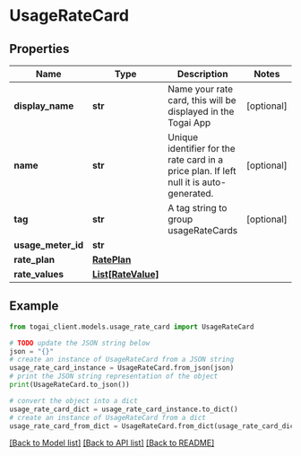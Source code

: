 # UsageRateCard


## Properties

Name | Type | Description | Notes
------------ | ------------- | ------------- | -------------
**display_name** | **str** | Name your rate card, this will be displayed in the Togai App | [optional] 
**name** | **str** | Unique identifier for the rate card in a price plan. If left null it is auto-generated. | [optional] 
**tag** | **str** | A tag string to group usageRateCards | [optional] 
**usage_meter_id** | **str** |  | 
**rate_plan** | [**RatePlan**](RatePlan.md) |  | 
**rate_values** | [**List[RateValue]**](RateValue.md) |  | 

## Example

```python
from togai_client.models.usage_rate_card import UsageRateCard

# TODO update the JSON string below
json = "{}"
# create an instance of UsageRateCard from a JSON string
usage_rate_card_instance = UsageRateCard.from_json(json)
# print the JSON string representation of the object
print(UsageRateCard.to_json())

# convert the object into a dict
usage_rate_card_dict = usage_rate_card_instance.to_dict()
# create an instance of UsageRateCard from a dict
usage_rate_card_from_dict = UsageRateCard.from_dict(usage_rate_card_dict)
```
[[Back to Model list]](../README.md#documentation-for-models) [[Back to API list]](../README.md#documentation-for-api-endpoints) [[Back to README]](../README.md)


